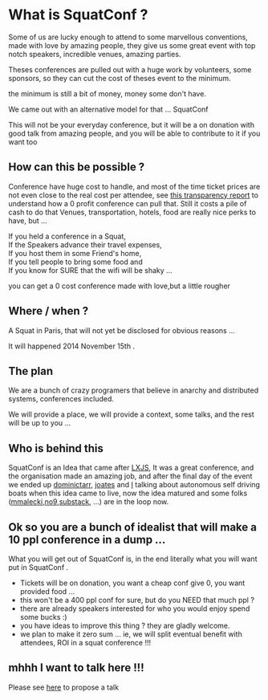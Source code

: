 # What is SquatConf ?

Some of us are lucky enough to attend to some marvellous conventions, made with love by amazing people, they give us some great event with top notch speakers, incredible venues, amazing parties.

Theses conferences are pulled out with a huge work by volunteers, some sponsors, so they can cut the cost of theses event to the minimum.

the minimum is still a bit of money, money some don't have.

We came out with an alternative model for that ... SquatConf 

This will not be your everyday conference, but it will be a on donation with good talk from amazing people, and you will be able to contribute to it if you want too 

## How can this be possible ?

Conference have huge cost to handle, and most of the time ticket prices are not even close to the real cost per attendee, see [this transparency report](http://2014.lxjs.org/about/) to understand how a 0 profit conference can pull that. Still it costs a pile of cash to do that
Venues, transportation, hotels, food are really nice perks to have, but ...  

If you held a conference in a Squat,  
If the Speakers advance their travel expenses,  
If you host them in some Friend's home,  
If you tell people to bring some food and   
If you know for SURE that the wifi will be shaky ...  

you can get a 0 cost conference made with love,but a little rougher

## Where / when ?

A Squat in Paris, that will not yet be disclosed for obvious reasons ...

It will happened 2014 November 15th .

## The plan

We are a bunch of crazy programers that believe in anarchy and distributed systems, conferences included.

We will provide a place, we will provide a context, some talks, and the rest will be up to you ...

## Who is behind this

SquatConf is an Idea that came after [LXJS](http://2014.lxjs.org/), It was a great conference, and the organisation made an amazing job, and after the final day of the event we ended up [dominictarr](https://github.com/dominictarr), [joates](https://github.com/joates) and [I](https://github.com/gorhgorh) talking about autonomous self driving boats when this idea came to live, now the idea matured and some folks ([mmalecki](https://github.com/mmalecki),[no9](https://github.com/no9/),[substack](https://github.com/substack/), ...) are in the loop now.

## Ok so you are a bunch of idealist that will make a 10 ppl conference in a dump ...

What you will get out of SquatConf is, in the end literally what you will want put in SquatConf .

- Tickets will be on donation, you want a cheap conf give 0, you want provided food ...
- this won't be a 400 ppl conf for sure, but do you NEED that much ppl ?
- there are already speakers interested for who you would enjoy spend some bucks :)
- you have ideas to improve this thing ? they are gladly welcome. 
- we plan to make it zero sum ... ie, we will split eventual benefit with attendees, ROI in a squat conference !!!

## mhhh I want to talk here !!! 

Please see [here](https://github.com/squatconf/talks) to propose a talk



